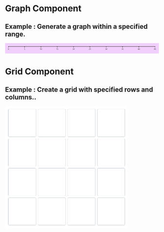 # Graph Component

## Example : Generate a graph within a specified range.

<img src="graph.png" width="600">

# Grid Component

## Example : Create a grid with specified rows and columns..

<img src="grid.png" width="400" height="400">
